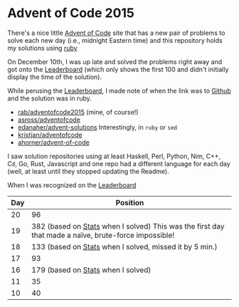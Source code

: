 # Advent of Code 2015 #

There's a nice little [Advent of Code] site that has a new pair of problems to solve each new day (i.e., midnight Eastern time) and this repository holds my solutions using [ruby](http://ruby-lang.org)

On December 10th, I was up late and solved the problems right away and got onto the [Leaderboard] (which only shows the first 100 and didn't initially display the time of the solution).

While perusing the [Leaderboard], I made note of when the link was to [Github] and the solution was in ruby.

* [rab/adventofcode2015](https://github.com/rab/adventofcode2015) (mine, of course!)
* [asross/adventofcode](https://github.com/asross/adventofcode)
* [edanaher/advent-solutions](https://github.com/edanaher/advent-solutions) Interestingly, in `ruby` or `sed`
* [kristjan/adventofcode](https://github.com/kristjan/adventofcode)
* [ahorner/advent-of-code](https://github.com/ahorner/advent-of-code)

I saw solution repositories using at least Haskell, Perl, Python, Nim, C++, C&#x266F;, Go, Rust, Javascript and one repo had a different language for each day (well, at least until they stopped updating the Readme).

When I was recognized on the [Leaderboard]

Day | Position
--- | --------
20  | 96
19  | 382 (based on [Stats] when I solved) This was the first day that made a naïve, brute-force impossible!
18  | 133 (based on [Stats] when I solved, missed it by 5 min.)
17  | 93
16  | 179 (based on [Stats] when I solved)
11  | 35
10  | 40

[Advent of Code]: http://www.adventofcode.com/2015/
[Leaderboard]: http://www.adventofcode.com/leaderboard
[Stats]: http://www.adventofcode.com/stats
[Github]: http://github.com/
